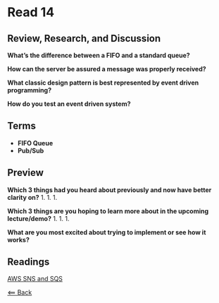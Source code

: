 # Read 14

## Review, Research, and Discussion

**What’s the difference between a FIFO and a standard queue?**

**How can the server be assured a message was properly received?**

**What classic design pattern is best represented by event driven programming?**

**How do you test an event driven system?**

## Terms

- **FIFO Queue**
- **Pub/Sub**

## Preview

**Which 3 things had you heard about previously and now have better clarity on?**
1.
1.
1.

**Which 3 things are you hoping to learn more about in the upcoming lecture/demo?**
1.
1.
1.

**What are you most excited about trying to implement or see how it works?**

## Readings
[AWS SNS and SQS](https://www.youtube.com/watch?v=mXk0MNjlO7A)

[<== Back](https://simoneodegard.github.io/reading-notes/)